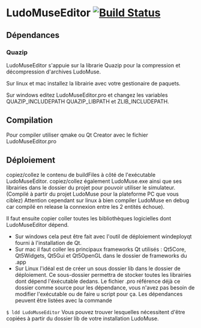 # LudoMuseEditor [![Build Status](https://travis-ci.org/ludomuse/LudoMuseEditor.svg?branch=master)](https://travis-ci.org/ludomuse/LudoMuseEditor)



## Dépendances


### Quazip


LudoMuseEditor s'appuie sur la librarie Quazip pour la compression et décompression d'archives LudoMuse.

Sur linux et mac installez la librairie avec votre gestionaire de paquets.

Sur windows editez LudoMuseEditor.pro et changez les variables QUAZIP_INCLUDEPATH QUAZIP_LIBPATH et ZLIB_INCLUDEPATH.


## Compilation


Pour compiler utiliser qmake ou Qt Creator avec le fichier LudoMuseEditor.pro


## Déploiement


copiez/collez le contenu de buildFiles à côté de l'exécutable LudoMuseEditor.
copiez/collez également LudoMuse.exe ainsi que ses librairies dans le dossier du projet pour pouvoir utiliser le simulateur.
(Compilé à partir du projet LudoMuse pour la plateforme PC que vous ciblez)
Attention cependant sur linux à bien compiler LudoMuse en debug car compilé en release la connexion entre les 2 entités échoue).

Il faut ensuite copier coller toutes les bibliothèques logicielles dont LudoMuseEditor dépend.

- Sur windows cela peut être fait avec l'outil de déploiement windeployqt fourni à l'installation de Qt.
- Sur mac il faut coller les principaux frameworks Qt utilisés : Qt5Core, Qt5Widgets, Qt5Gui et Qt5OpenGL dans le dossier de frameworks du .app
- Sur Linux l'idéal est de créer un sous dossier lib dans le dossier de déploiement. Ce sous-dossier permettra de stocker toutes les librairies dont dépend l'éxécutable dedans. Le fichier .pro référence déjà ce dossier comme source pour les dépendance, vous n'avez pas besoin de modifier l'exécutable ou de faire u script pour ça.
Les dépendances peuvent être listées avec la commande

``
$ ldd LudoMuseEditor
``
Vous pouvez trouver lesquelles nécessitent d'être copiées à partir du dossier lib de votre installation LudoMuse.
